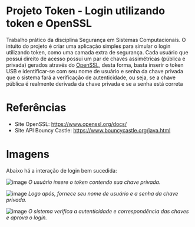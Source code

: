 # Projeto Token - Login utilizando token e OpenSSL

Trabalho prático da disciplina Segurança em Sistemas Computacionais. O intuito do projeto é criar uma aplicação simples para simular o login utilizando token, como uma camada extra de segurança. 
Cada usuário que possui direito de acesso possui um par de chaves assimétricas (pública e privada) gerados através do [OpenSSL](https://www.openssl.org/), desta forma, basta inserir o token USB e identificar-se com seu nome de usuário e senha da chave privada que o sistema fará a verificação de autenticidade, ou seja, se a chave pública é realmente derivada da chave privada e se a senha está correta

# Referências

  - Site OpenSSL: https://www.openssl.org/docs/
  - Site API Bouncy Castle: https://www.bouncycastle.org/java.html

# Imagens

Abaixo há a interação de login bem sucedida:

![image](https://github.com/samuelcms/Security-in-Computer-Systems-Practcical-Work/assets/44274148/8c0e585c-069b-4e0b-97a6-ee19269a1585)
_O usuário insere o token contendo sua chave privada._

![image](https://github.com/samuelcms/Security-in-Computer-Systems-Practcical-Work/assets/44274148/0c4d0363-c601-4c69-afc4-e80297c45c2a)
_Logo após, fornece seu nome de usuário e a senha da chave privada._

![image](https://github.com/samuelcms/Security-in-Computer-Systems-Practcical-Work/assets/44274148/9e6b00b6-b366-4f7f-94ee-b771e15d1673)
_O sistema verifica a autenticidade e correspondência das chaves e aprova o login._



